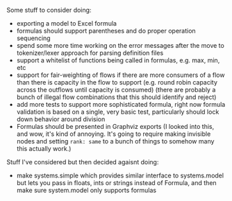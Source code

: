 
Some stuff to consider doing:

* exporting a model to Excel formula
* formulas should support parentheses and do proper operation sequencing
* spend some more time working on the error messages after the move to
    tokenizer/lexer approach for parsing definition files
* support a whitelist of functions being called in formulas, e.g. max, min, etc
* support for fair-weighting of flows if there are more consumers of a flow
    than there is capacity in the flow to support (e.g. round robin capacity
    across the outflows until capacity is consumed)
    (there are probably a bunch of illegal flow combinations that this
    should identify and reject)
* add more tests to support more sophisticated formula, right now
    formula validation is based on a single, very basic test,
    particularly should lock down behavior around division
* Formulas should be presented in Graphviz exports
    (I looked into this, and wow, it's kind of annoying. It's going to require
    making invisible nodes and setting `rank: same` to a bunch of things to
    somehow many this actually work.)

Stuff I've considered but then decided agaisnt doing:

* make systems.simple which provides similar interface to systems.model
    but lets you pass in floats, ints or strings instead of Formula,
    and then make sure system.model only supports formulas